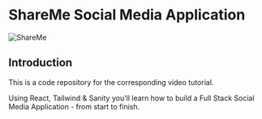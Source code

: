 # ShareMe Social Media Application

![ShareMe](https://i.ibb.co/8cLfj3X/image.png)

## Introduction

This is a code repository for the corresponding video tutorial.

Using React, Tailwind & Sanity you'll learn how to build a Full Stack Social Media Application - from start to finish.
